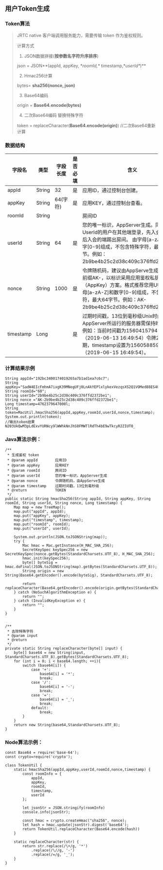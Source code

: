 ## 用户Token生成

### Token算法

>JRTC native 客户端调用服务能力，需要传输 token 作为鉴权规则。
>
>计算方式
>
>1. JSON数据拼接(**按参数名字符升序排序**)
>
>  json = JSON**(appId, appKey, \**roomId,\** timestamp,\**userId\**)**
>
>2. Hmac256计算
>
>  bytes= **sha256(nonce, json)**
>
>3. Base64编码
>
>  origin = **Base64.encode(bytes)**
>
>4. 二次Base64编码 替换特殊字符
>
>  token = replaceCharacter(**Base64.encode(origin)**) //二次Base64重新计算

### 数据结构

| **字段名** | **类型** | **字段长度** | **是否必填** | **含义**                                                     |
| ---------- | -------- | ------------ | --------------- | ------------------------------------------------------------ |
| appId      | String   | 32<img width=250/>           | 是 <img width=250/>              | 应用ID，通过控制台创建。                                     |
| appKey     | String   | 64(字符)    | 是              | 应用KEY，通过控制台查看。                                    |
| roomId     | String   |              |                 | 房间ID                                                       |
| userId     | String   | 64           | 是              | 您的唯一标识，AppServer生成。同一个UserId的用户在其他端登录，先入会的端会被后入会的端踢出房间。 由字母[a-zA-Z]和数字[0-9]组成，不包含特殊字符，最大64字节。例如：2b9be4b25c2d38c409c376ffd2372be1。 |
| nonce      | String   | 1000         | 是              | 令牌随机码，建议由AppServe生成需要加上前缀AK-，以标识采用应用鉴权私钥（AppKey）方案。格式推荐您用UUID，由字母[a-zA-Z]和数字[0-9]组成，不包含特殊字符，最大64字节。例如：AK-2b9be4b25c2d38c409c376ffd2372be1。 |
| timestamp  | Long     |              | 是              | 过期时间戳，13位到毫秒级Unix时间格式，AppServer所运行的服务器需保持时间同步。例如：当前时间戳为1560415794000（2019-06-13 16:49:54）令牌2天后过期，timestamp设置为1560588594000（2019-06-15 16:49:54）。 |

### 计算结果示例

```
String appId="192bc3400174019265a7b1ad1ea7c6c7";
String appKey="SadW4EIcFmhmA7ixgK39MNegUFj0LnAkYEPlxlykexVezqsXS2Q1VOMed88ES4GxTP0Jiqv3pR/bCNE1lcrpA==";
String roomId="60";
String userId="2b9be4b25c2d38c409c376ffd2372be1";
String nonce ="AK-2b9be4b25c2d38c409c376ffd2372be1";
Long timestamp=4762379647000l;
String token=MacUtil.hmacSha256(appId,appKey,roomId,userId,nonce,timestamp);
System.out.println(token);
//输出token结果
N203UkQwM3pLdExvYURNcy9lWWhkNnJhS0FMWTlRdTh4bE9wTkcyR2ZIUT0_
```

### Java算法示例：

```
/**
 * 生成鉴权 token
 * @param appId        应用ID
 * @param appKey       应用KEY
 * @param roomId       房间ID
 * @param userId       您的唯一标识，AppServer生成
 * @param nonce        令牌随机码，由AppServe生成
 * @param timestamp    过期时间戳，13位到毫秒级
 * @return             TOKEN
 */
public static String hmacSha256(String appId, String appKey, String roomId, String userId, String nonce, Long timestamp) {
    Map map = new TreeMap();
    map.put("appId", appId);
    map.put("appKey", appKey);
    map.put("timestamp", timestamp);
    map.put("roomId", roomId);
    map.put("userId", userId);
 
    System.out.println(JSON.toJSONString(map));
    try {
        Mac hmac = Mac.getInstance(H_MAC_SHA_256);
        SecretKeySpec keySpec256 = new SecretKeySpec(nonce.getBytes(StandardCharsets.UTF_8), H_MAC_SHA_256);
        hmac.init(keySpec256);
        byte[] byteSig = hmac.doFinal(JSON.toJSONString(map).getBytes(StandardCharsets.UTF_8));
        String origin = new String(Base64.getEncoder().encode(byteSig), StandardCharsets.UTF_8);
 
        return replaceCharacter(Base64.getEncoder().encode(origin.getBytes(StandardCharsets.UTF_8)));
    } catch (NoSuchAlgorithmException e) {
        return "";
    } catch (InvalidKeyException e) {
        return "";
    }
}
 
 
/**
 * 去除特殊字符
 * @param input
 * @return
 */
private static String replaceCharacter(byte[] input) {
    byte[] base64 = new String(input, StandardCharsets.UTF_8).getBytes(StandardCharsets.UTF_8);
    for (int i = 0; i < base64.length; ++i){
        switch (base64[i]) {
            case '+':
                base64[i] = '*';
                break;
            case '/':
                base64[i] = '-';
                break;
            case '=':
                base64[i] = '_';
                break;
            default:
                break;
        }
    }
    return new String(base64,StandardCharsets.UTF_8);
}
```

### Node算法示例：

````
const Base64 = require('base-64');
const crypto=require('crypto');
 
class TokenUtil {
    static hmacSha256(appId,appKey,userId,roomId,nonce,timestamp) {
        const roomInfo = {
            appId,
            appKey,
            roomId,
            timestamp,
            userId
        };
 
        let jsonStr = JSON.stringify(roomInfo)
        console.info(jsonStr);
 
        const hmac = crypto.createHmac("sha256", nonce);
        let hash = hmac.update(jsonStr).digest('base64');
        return TokenUtil.replaceCharacter(Base64.encode(hash))
    }
 
    static replaceCharacter(str) {
        return str.replace(/\+/g, '*')
            .replace(/\//g, '-')
            .replace(/=/g, '_');
    }
}
````

